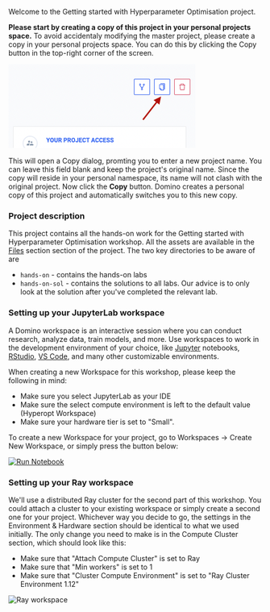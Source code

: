 Welcome to the Getting started with Hyperparameter Optimisation project.

__Please start by creating a copy of this project in your personal projects space.__
To avoid accidentaly modifying the master project, please create a copy in your personal projects space. You can do this by clicking the Copy button in the top-right corner of the screen. 

![Copy button](images/copy.png)

This will open a Copy dialog, promting you to enter a new project name. You can leave this field blank and keep the project's original name. Since the copy will reside in your personal namespace, its name will not clash with the original project. 
Now click the __Copy__ button. Domino creates a personal copy of this project and automatically switches you to this new copy.

### Project description

This project contains all the hands-on work for the Getting started with Hyperparameter Optimisation workshop. All the assets are available in the [Files](browse) section section of the project. The two key directories to be aware of are 

* `hands-on` - contains the hands-on labs
* `hands-on-sol` - contains the solutions to all labs. Our advice is to only look at the solution after you've completed the relevant lab.

### Setting up your JupyterLab workspace

A Domino workspace is an interactive session where you can conduct research, analyze data, train models, and more. Use workspaces to work in the development environment of your choice, like [Jupyter](https://jupyter.org/) notebooks, [RStudio](https://rstudio.com/), [VS Code](https://code.visualstudio.com/), and many other customizable environments.

When creating a new Workspace for this workshop, please keep the following in mind:

* Make sure you select JupyterLab as your IDE
* Make sure the select compute environment is left to the default value (Hyperopt Workspace)
* Make sure your hardware tier is set to "Small".

To create a new Workspace for your project, go to Workspaces -> Create New Workspace, or simply press the button below:

[![Run Notebook](raw/latest/images/create_workspace.png)](/workspace/:ownerName/:projectName?showWorkspaceLauncher=True)

### Setting up your Ray workspace

We'll use a distributed Ray cluster for the second part of this workshop. You could attach a cluster to your existing workspace or simply create a second one for your project. Whichever way you decide to go, the settings in the Environment & Hardware section should be identical to what we used initially. 
The only change you need to make is in the Compute Cluster section, which should look like this:

* Make sure that "Attach Compute Cluster" is set to Ray
* Make sure that "Min workers" is set to 1
* Make sure that "Cluster Compute Environment" is set to "Ray Cluster Environment 1.12"

![Ray workspace](raw/latest/images/ray.png)
